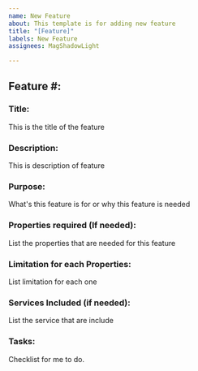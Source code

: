 ```yaml
---
name: New Feature
about: This template is for adding new feature
title: "[Feature]"
labels: New Feature
assignees: MagShadowLight

---
```


## Feature \#:

### Title:

This is the title of the feature

### Description:

This is description of feature

### Purpose:

What's this feature is for or why this feature is needed

### Properties required (If needed):

List the properties that are needed for this feature

### Limitation for each Properties:

List limitation for each one

### Services Included (if needed):

List the service that are include

### Tasks:

Checklist for me to do.
